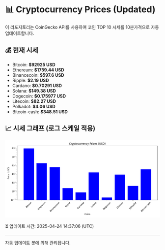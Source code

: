 
# 📊 Cryptocurrency Prices (Updated)

이 리포지토리는 CoinGecko API를 사용하여 코인 TOP 10 시세를 10분가격으로 자동 업데이트합니다.

## 💰 현재 시세
- Bitcoin: **$92925 USD**
- Ethereum: **$1759.44 USD**
- Binancecoin: **$597.6 USD**
- Ripple: **$2.19 USD**
- Cardano: **$0.70291 USD**
- Solana: **$149.38 USD**
- Dogecoin: **$0.175977 USD**
- Litecoin: **$82.27 USD**
- Polkadot: **$4.06 USD**
- Bitcoin-cash: **$348.51 USD**

## 📈 시세 그래프 (로그 스케일 적용)
![Crypto Prices](crypto_prices.png)

⏳ 업데이트 시간: 2025-04-24 14:37:06 (UTC)

---
자동 업데이트 봇에 의해 관리됩니다.
